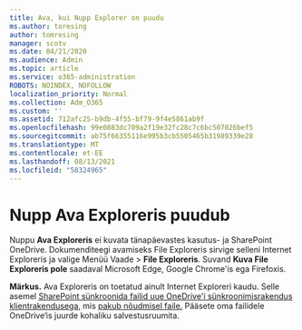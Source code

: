 ```yaml
---
title: Ava, kui Nupp Explorer on puudu
ms.author: toresing
author: tomresing
manager: scotv
ms.date: 04/21/2020
ms.audience: Admin
ms.topic: article
ms.service: o365-administration
ROBOTS: NOINDEX, NOFOLLOW
localization_priority: Normal
ms.collection: Adm_O365
ms.custom: ''
ms.assetid: 712afc25-b9db-4f55-bf79-9f4e5861ab9f
ms.openlocfilehash: 99e0883dc709a2f19e32fc28c7c6bc507026bef5
ms.sourcegitcommit: ab75f66355116e995b3cb5505465b31989339e28
ms.translationtype: MT
ms.contentlocale: et-EE
ms.lasthandoff: 08/13/2021
ms.locfileid: "58324965"
---
```

# <a name="the-open-with-explorer-button-is-missing"></a>Nupp Ava Exploreris puudub

Nuppu **Ava Exploreris** ei kuvata tänapäevastes kasutus- ja SharePoint OneDrive. Dokumenditeegi avamiseks File Exploreris sirvige selleni Internet Exploreris ja valige Menüü Vaade \> **File Exploreris**. Suvand **Kuva File Exploreris pole** saadaval Microsoft Edge, Google Chrome'is ega Firefoxis. 
  
**Märkus.** Ava Exploreris on toetatud ainult Internet Exploreri kaudu. Selle asemel [SharePoint sünkroonida failid uue OneDrive'i sünkroonimisrakendus klientrakendusega,](https://support.office.com/article/6de9ede8-5b6e-4503-80b2-6190f3354a88.aspx) mis [pakub nõudmisel faile.](https://support.office.com/article/0e6860d3-d9f3-4971-b321-7092438fb38e.aspx) Pääsete oma failidele OneDrive‘is juurde kohaliku salvestusruumita. 
  

